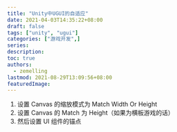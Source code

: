 ```yaml
---
title: "Unity中UGUI的自适应"
date: 2021-04-03T14:35:22+08:00
draft: false
tags: ["unity", "ugui"]
categories: ["游戏开发",]
series:
description:
toc: true
authors:
  - zemelling
lastmod: 2021-08-29T13:09:56+08:00
featuredImage:
---
```


1. 设置 Canvas 的缩放模式为 Match Width Or Height
2. 设置 Canvas 的 Match 为 Height（如果为横板游戏的话）
3. 然后设置 UI 组件的锚点